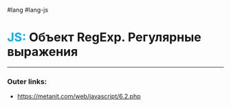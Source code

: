 #lang #lang-js
# <font color="#00b0f0">JS:</font> Объект RegExp. Регулярные выражения
---
### Outer links:
- https://metanit.com/web/javascript/6.2.php